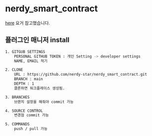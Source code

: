 # nerdy_smart_contract

[here](https://95decode.tistory.com/6) 요거 참고했습니다.

## 플러그인 매니저 install
<p align="center">
</p>
<p align="center">


```bash
1. GITGUB SETTINGS
    PERSONAL GITHUB TOKEN : 개인 Setting -> developer settings
    NAME, EMAIL 적기

2. CLONE
    URL : https://github.com/nerdy-star/nerdy_smart_contract.git
    BRANCH : main
    DEPTH : 1
    클론하면 워크플레이스 생성됨.

3. BRANCHES
    브랜치 설정을 해줘야 commit 가능

4. SOURCE CONTROL
    변경점 commit 가능

5. COMMANDS
    push / pull 가능 
```
